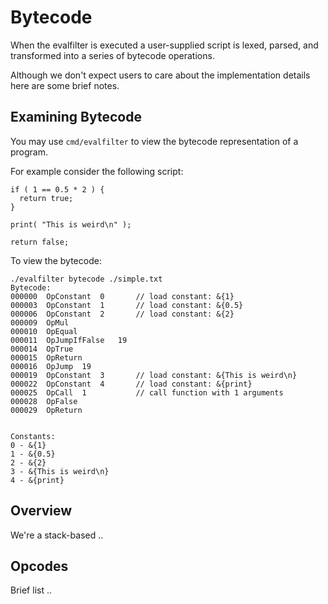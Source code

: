 # Bytecode

When the evalfilter is executed a user-supplied script is lexed, parsed, and transformed into a series of bytecode operations.

Although we don't expect users to care about the implementation details here are some brief notes.


## Examining Bytecode

You may use `cmd/evalfilter` to view the bytecode representation of a program.

For example consider the following script:

```
if ( 1 == 0.5 * 2 ) {
  return true;
}

print( "This is weird\n" );

return false;
```

To view the bytecode:

```
./evalfilter bytecode ./simple.txt
Bytecode:
000000	OpConstant	0		// load constant: &{1}
000003	OpConstant	1		// load constant: &{0.5}
000006	OpConstant	2		// load constant: &{2}
000009	OpMul
000010	OpEqual
000011	OpJumpIfFalse	19
000014	OpTrue
000015	OpReturn
000016	OpJump	19
000019	OpConstant	3		// load constant: &{This is weird\n}
000022	OpConstant	4		// load constant: &{print}
000025	OpCall	1			// call function with 1 arguments
000028	OpFalse
000029	OpReturn


Constants:
0 - &{1}
1 - &{0.5}
2 - &{2}
3 - &{This is weird\n}
4 - &{print}
```

## Overview

We're a stack-based ..

## Opcodes

Brief list ..
